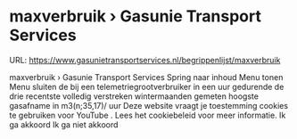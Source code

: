 # maxverbruik › Gasunie Transport Services

URL: https://www.gasunietransportservices.nl/begrippenlijst/maxverbruik

maxverbruik › Gasunie Transport Services
Spring naar inhoud
Menu tonen
Menu sluiten
de bij een
telemetriegrootverbruiker
in een
uur
gedurende de drie recentste volledig verstreken wintermaanden gemeten hoogste gasafname in m3(n;35,17)/
uur
Deze website vraagt je toestemming cookies te gebruiken voor
YouTube
. Lees het
cookiebeleid
voor meer informatie.
Ik ga akkoord
Ik ga niet akkoord